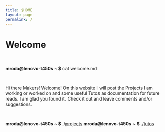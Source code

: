```yaml
---
title: $HOME
layout: page
permalink: /
---
```


# Welcome
<p>&nbsp;</p>

**mroda@lenovo-t450s ~ $** cat welcome.md

<p>&nbsp;</p>
Hi there Makers! Welcome!
On this website I will post the Projects I am working or worked on and some useful Tutos as documentation for future reads. I am glad you found it. Check it out and leave comments and/or suggestions.
<p>&nbsp;</p>

**mroda@lenovo-t450s ~ $** ./[projects](/projects)
**mroda@lenovo-t450s ~ $** ./[tutos](/tutos)
